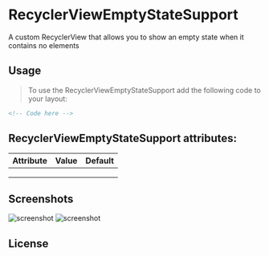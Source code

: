 # RecyclerViewEmptyStateSupport

A custom RecyclerView that allows you to show an empty state when it contains no elements

## Usage

> To use the RecyclerViewEmptyStateSupport add the following code to your layout:

```xml
<!-- Code here -->
```    

## RecyclerViewEmptyStateSupport attributes:

| **Attribute** | **Value** | **Default** |
|:-------------:|:---------:|:-----------:|
|               |           |             |
|               |           |             |
|               |           |             |

## Screenshots

![screenshot](screenshots/collapsed.png)
![screenshot](screenshots/expanded.png)

## License
